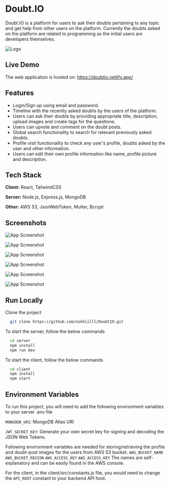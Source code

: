 
# Doubt.IO

Doubt.IO is a platform for users to ask their doubts pertaining to any topic and get help from other users on the platform.
Currently the doubts asked on the platform are related to programming as the initial users are developers themselves.



![Logo](https://nikhilprojects.s3.us-west-1.amazonaws.com/doubtio/logo.png)

    
## Live Demo
The web application is hosted on:
https://doubtio.netlify.app/
  
## Features

- Login/Sign up using email and password. 
- Timeline with the recently asked doubts by the users of the platform.
- Users can ask their doubts by providing appropriate title, description, upload images and create tags for the questions.
- Users can upvote and comment on the doubt posts.
- Global search functionality to search for relevant previously asked doubts.
- Profile visit functionality to check any user's profile, doubts asked by the user and other information.
- Users can edit their own profile information like name, profile picture and description.
## Tech Stack

**Client:** React, TailwindCSS

**Server:** Node.js, Express.js, MongoDB

**Other:** AWS S3, JsonWebToken, Multer, Bcrypt
## Screenshots

![App Screenshot](https://nikhilprojects.s3.us-west-1.amazonaws.com/doubtio/screenshots/doubtio_login.png)


![App Screenshot](https://nikhilprojects.s3.us-west-1.amazonaws.com/doubtio/screenshots/doubtio_dashboard.png)


![App Screenshot](https://nikhilprojects.s3.us-west-1.amazonaws.com/doubtio/screenshots/doubtio_globalsearch.png)


![App Screenshot](https://nikhilprojects.s3.us-west-1.amazonaws.com/doubtio/screenshots/doubtio_askdoubt.png)


![App Screenshot](https://nikhilprojects.s3.us-west-1.amazonaws.com/doubtio/screenshots/doubtio-postview.png)


![App Screenshot](https://nikhilprojects.s3.us-west-1.amazonaws.com/doubtio/screenshots/doubtio_profileview.png)

## Run Locally

Clone the project

```bash
  git clone https://github.com/nikhiilll/DoubtIO.git
```

To start the server, follow the below commands
```bash
  cd server
  npm install
  npm run dev
```

To start the client, follow the below commands
```bash
  cd client
  npm install
  npm start
```
## Environment Variables

To run this project, you will need to add the following environment variables to your server .env file

`MONGODB_URI`: MongoDB Atlas URI

`JWT_SECRET_KEY`: Generate your own secret key for signing and decoding the JSON Web Tokens.

Following environment variables are needed for storing/retrieving the profile and doubt-post images for the users from AWS S3 bucket.
`AWS_BUCKET_NAME`
`AWS_BUCKET_REGION`
`AWS_ACCESS_KEY`
`AWS_ACCESS_KEY`
The names are self-explanatory and can be easily found in the AWS console.


For the client, in the client/src/constants.js file, you would need to change the `API_ROOT` constant to your backend API host.